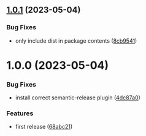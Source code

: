 ## [1.0.1](https://github.com/hanneskuettner/directus-extension-inline-form-interface/compare/v1.0.0...v1.0.1) (2023-05-04)


### Bug Fixes

* only include dist in package contents ([8cb9541](https://github.com/hanneskuettner/directus-extension-inline-form-interface/commit/8cb9541e9d1b2571d00324d53e92ac34cf8ecbcb))

# 1.0.0 (2023-05-04)


### Bug Fixes

* install correct semantic-release plugin ([4dc87a0](https://github.com/hanneskuettner/directus-extension-inline-form-interface/commit/4dc87a0d106af4d973f6247219d8b2d9fa756b59))


### Features

* first release ([68abc21](https://github.com/hanneskuettner/directus-extension-inline-form-interface/commit/68abc2159f52f84bd8a565d4d5cffce8f7d555f2))
